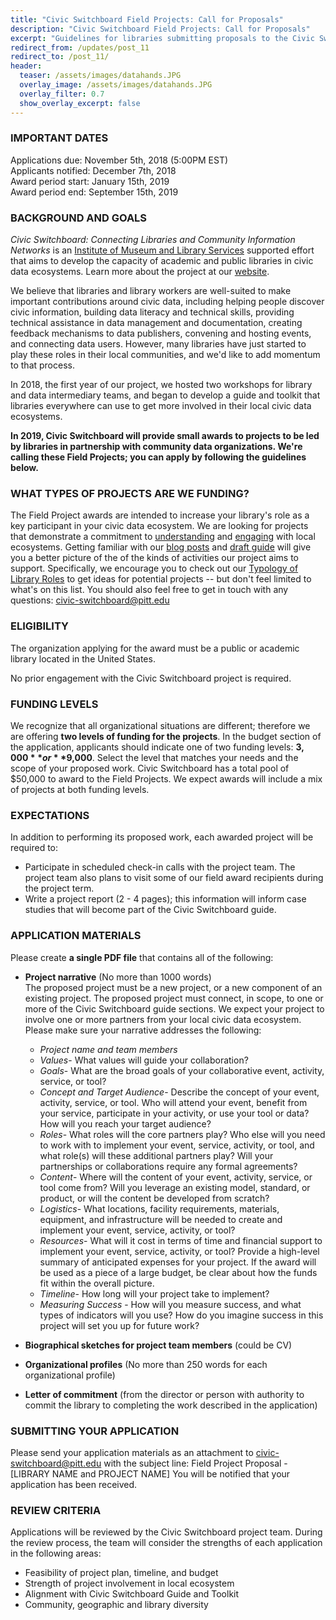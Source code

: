 ```yaml
---
title: "Civic Switchboard Field Projects: Call for Proposals"
description: "Civic Switchboard Field Projects: Call for Proposals"
excerpt: "Guidelines for libraries submitting proposals to the Civic Switchboard Field Awards Program"
redirect_from: /updates/post_11
redirect_to: /post_11/
header: 
  teaser: /assets/images/datahands.JPG
  overlay_image: /assets/images/datahands.JPG
  overlay_filter: 0.7
  show_overlay_excerpt: false 
---
```


### IMPORTANT DATES
Applications due: November 5th, 2018  (5:00PM EST)  
Applicants notified: December 7th, 2018  
Award period start: January 15th, 2019  
Award period end: September 15th,  2019  

### BACKGROUND AND GOALS
*Civic Switchboard: Connecting Libraries and Community Information Networks* is an [Institute of Museum and Library Services](https://www.imls.org) supported effort that aims to develop the capacity of academic and public libraries in civic data ecosystems. Learn more about the project at our [website](https://civic-switchboard.github.io/).  

We believe that libraries and library workers are well-suited to make important contributions around civic data, including helping people discover civic information, building data literacy and technical skills, providing technical assistance in data management and documentation, creating feedback mechanisms to data publishers, convening and hosting events, and connecting data users. However, many libraries have just started to play these roles in their local communities, and we'd like to add momentum to that process.

In 2018, the first year of our project, we hosted two workshops for library and data intermediary teams, and began to develop a guide and toolkit that libraries everywhere can use to get more involved in their local civic data ecosystems.  

**In 2019, Civic Switchboard will provide small awards to projects to be led by libraries in partnership with community data organizations.  We're calling these Field Projects; you can apply by following the guidelines below.** 

### WHAT TYPES OF PROJECTS ARE WE FUNDING?
The Field Project awards are intended to increase your library's role as a key participant in your civic data ecosystem. We are looking for projects that demonstrate a commitment to [understanding](https://civic-switchboard.gitbook.io/guide/understanding/mapping-your-ecosystem) and [engaging](https://civic-switchboard.gitbook.io/guide/engaging/finding-a-data-intermediary-partne) with local ecosystems. Getting familiar with our [blog posts](https://civic-switchboard.github.io/updates/index.html) and [draft guide](https://civic-switchboard.gitbook.io/guide/) will give you a better picture of the of the kinds of activities our project aims to support. Specifically, we encourage you to check out our [Typology of Library Roles](https://civic-switchboard.gitbook.io/guide/activating/typology-of-library-roles) to get ideas for potential projects -- but don't feel limited to what's on this list. You should also feel free to get in touch with any questions: civic-switchboard@pitt.edu  

### ELIGIBILITY 
The organization applying for the award must be a public or academic library located in the United States.  

No prior engagement with the Civic Switchboard project is required.

### FUNDING LEVELS 
We recognize that all organizational situations are different; therefore we are offering **two levels of funding for the projects**. In the budget section of the application, applicants should indicate one of two funding levels: **$3,000** or **$9,000**. Select the level that matches your needs and the scope of your proposed work. Civic Switchboard has a total pool of $50,000 to award to the Field Projects. We expect awards will include a mix of projects at both funding levels.

### EXPECTATIONS
In addition to performing its proposed work, each awarded project will be required to: 
* Participate in scheduled check-in calls with the project team.  The project team also plans to visit some of our field award recipients during the project term.
* Write a project report (2 - 4 pages); this information will inform case studies that will become part of the Civic Switchboard guide.

### APPLICATION MATERIALS
Please create **a single PDF file** that contains all of the following:  

* **Project narrative** (No more than 1000 words)   
The proposed project must be a new project, or a new component of an existing project.  The proposed project must connect, in scope, to one or more of the Civic Switchboard guide sections. We expect your project to involve one or more partners from your local civic data ecosystem. Please make sure your narrative addresses the following:    

    - *Project name and team members*   
    - *Values*- What values will guide your collaboration?    
    - *Goals*-  What are the broad goals of your collaborative event, activity, service, or tool? 
    - *Concept and Target Audience*- Describe the concept of your event, activity, service, or tool.  Who will attend your event, benefit from your service, participate in your activity, or use your tool or data? How will you reach your target audience? 
    - *Roles*-  What roles will the core partners play? Who else will you need to work with to implement your event, service, activity, or tool, and what role(s) will these additional partners play?   Will your partnerships or collaborations require any formal agreements?
    - *Content*- Where will the content of your event, activity, service, or tool come from? Will you leverage an existing model, standard, or product, or will the content be developed from scratch?
    - *Logistics*- What locations, facility requirements, materials, equipment, and infrastructure will be needed to create and implement your event, service, activity, or tool?
    - *Resources*- What will it cost in terms of time and financial support to implement your event, service, activity, or tool? Provide a high-level summary of anticipated expenses for your project. If the award will be used as a piece of a large budget, be clear about how the funds fit within the overall picture.
    - *Timeline*- How long will your project take to implement?
    - *Measuring Success* - How will you measure success, and what types of indicators will you use?  How do you imagine success in this project will set you up for future work?


* **Biographical sketches for project team members** (could be CV) 

* **Organizational profiles** (No more than 250 words for each organizational profile)   

* **Letter of commitment** (from the director or person with authority to commit the library to completing the work described in the application)  

### SUBMITTING YOUR APPLICATION  
Please send your application materials as an attachment to civic-switchboard@pitt.edu with the subject line: Field Project Proposal - [LIBRARY NAME and PROJECT NAME]  You will be notified that your application has been received.  


### REVIEW CRITERIA
Applications will be reviewed by the Civic Switchboard project team. During the review process, the team will consider the strengths of each application in the following areas:   
* Feasibility of project plan, timeline, and budget
* Strength of project involvement in local ecosystem
* Alignment with Civic Switchboard Guide and Toolkit
* Community, geographic and library diversity


